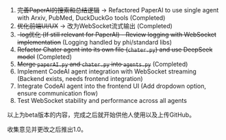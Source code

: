 1. ~~完善PaperAI的搜索和总结逻辑~~ -> Refactored PaperAI to use single agent with Arxiv, PubMed, DuckDuckGo tools (Completed)
2. ~~优化前端UI/UX~~ -> 改为WebSocket流式输出 (Completed)
3. ~~-log优化 (If still relevant for PaperAI) - Review logging with WebSocket implementation~~ (Logging handled by phi/standard libs)
4. ~~Refactor Chater agent into its own file (`chater.py`) and use DeepSeek model~~ (Completed)
5. ~~Merge `paperAI.py` and `chater.py` into `agents.py`~~ (Completed)
6. Implement CodeAI agent integration with WebSocket streaming (Backend exists, needs frontend integration)
7. Integrate CodeAI agent into the frontend UI (Add dropdown option, ensure communication flow)
8. Test WebSocket stability and performance across all agents

以上为beta版本的内容，完成之后就开始供他人使用以及上传GitHub。

收集意见并更改之后推出1.0。
